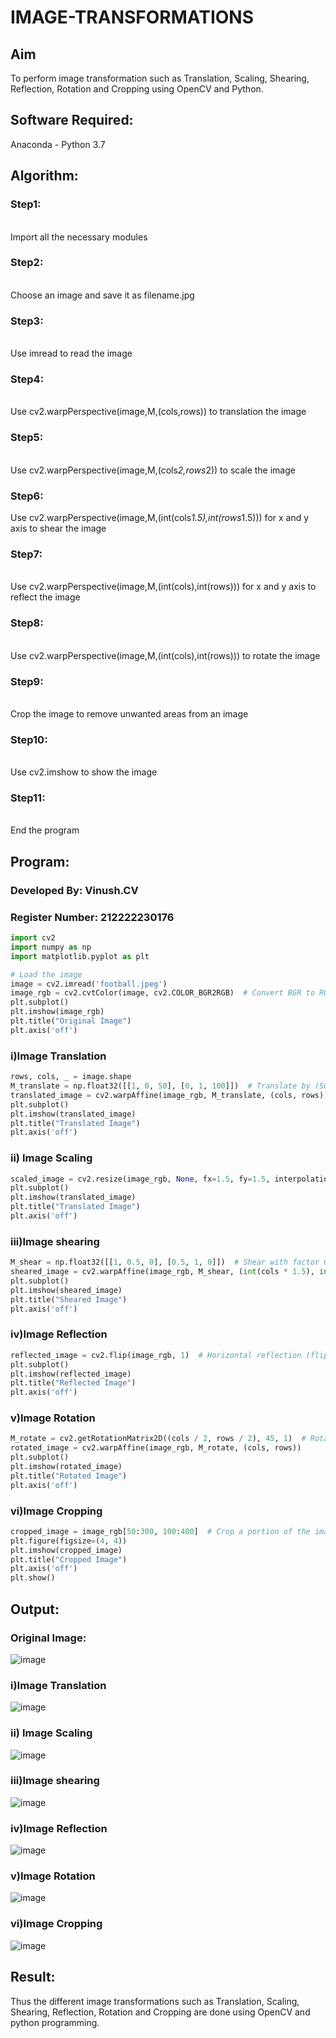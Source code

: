 # IMAGE-TRANSFORMATIONS


## Aim
To perform image transformation such as Translation, Scaling, Shearing, Reflection, Rotation and Cropping using OpenCV and Python.

## Software Required:
Anaconda - Python 3.7

## Algorithm:
### Step1:
<br>Import all the necessary modules

### Step2:
<br>Choose an image and save it as filename.jpg

### Step3:
<br>Use imread to read the image

### Step4:
<br>Use cv2.warpPerspective(image,M,(cols,rows)) to translation the image

### Step5:
<br>Use cv2.warpPerspective(image,M,(cols*2,rows*2)) to scale the image
### Step6:
Use cv2.warpPerspective(image,M,(int(cols*1.5),int(rows*1.5))) for x and y axis to shear the image

### Step7:
<br>Use cv2.warpPerspective(image,M,(int(cols),int(rows))) for x and y axis to reflect the image
### Step8:
<br>Use cv2.warpPerspective(image,M,(int(cols),int(rows))) to rotate the image
### Step9:
<br>Crop the image to remove unwanted areas from an image
### Step10:

<br>Use cv2.imshow to show the image
### Step11:
<br>End the program
## Program:

### Developed By: Vinush.CV
### Register Number: 212222230176
```python
import cv2
import numpy as np
import matplotlib.pyplot as plt

# Load the image
image = cv2.imread('football.jpeg')
image_rgb = cv2.cvtColor(image, cv2.COLOR_BGR2RGB)  # Convert BGR to RGB for Matplotlib
plt.subplot()
plt.imshow(image_rgb)
plt.title("Original Image")
plt.axis('off')
```



### i)Image Translation
```python
rows, cols, _ = image.shape
M_translate = np.float32([[1, 0, 50], [0, 1, 100]])  # Translate by (50, 100) pixels
translated_image = cv2.warpAffine(image_rgb, M_translate, (cols, rows))
plt.subplot()
plt.imshow(translated_image)
plt.title("Translated Image")
plt.axis('off')
```
### ii) Image Scaling
```python
scaled_image = cv2.resize(image_rgb, None, fx=1.5, fy=1.5, interpolation=cv2.INTER_LINEAR)  # Scale by 1.5x
plt.subplot()
plt.imshow(translated_image)
plt.title("Translated Image")
plt.axis('off')
```
### iii)Image shearing
```python
M_shear = np.float32([[1, 0.5, 0], [0.5, 1, 0]])  # Shear with factor 0.5
sheared_image = cv2.warpAffine(image_rgb, M_shear, (int(cols * 1.5), int(rows * 1.5)))
plt.subplot()
plt.imshow(sheared_image)
plt.title("Sheared Image")
plt.axis('off')
```
### iv)Image Reflection
```python
reflected_image = cv2.flip(image_rgb, 1)  # Horizontal reflection (flip along y-axis)
plt.subplot()
plt.imshow(reflected_image)
plt.title("Reflected Image")
plt.axis('off')
```

### v)Image Rotation
```python
M_rotate = cv2.getRotationMatrix2D((cols / 2, rows / 2), 45, 1)  # Rotate by 45 degrees
rotated_image = cv2.warpAffine(image_rgb, M_rotate, (cols, rows))
plt.subplot()
plt.imshow(rotated_image)
plt.title("Rotated Image")
plt.axis('off')
```


### vi)Image Cropping
```python
cropped_image = image_rgb[50:300, 100:400]  # Crop a portion of the image
plt.figure(figsize=(4, 4))
plt.imshow(cropped_image)
plt.title("Cropped Image")
plt.axis('off')
plt.show()
```
## Output:

### Original Image:

![image](https://github.com/user-attachments/assets/0756db2e-d8e3-48ad-876b-8af9caed43e6)

### i)Image Translation

![image](https://github.com/user-attachments/assets/4ef15972-8c35-41e2-b8bb-2347b51114de)

### ii) Image Scaling

![image](https://github.com/user-attachments/assets/d15362a7-d021-4ecc-8e10-11b9596f4b96)



### iii)Image shearing

![image](https://github.com/user-attachments/assets/35bb3c77-5b42-4def-a375-4f62317543df)



### iv)Image Reflection


![image](https://github.com/user-attachments/assets/69322202-5411-4cf3-9a81-60678398dac0)




### v)Image Rotation

![image](https://github.com/user-attachments/assets/2fc7256f-ffd8-48d4-8482-20bdd92e44e4)




### vi)Image Cropping


![image](https://github.com/user-attachments/assets/54ae65ee-5b99-4a38-9915-a3a48e479d02)





## Result: 

Thus the different image transformations such as Translation, Scaling, Shearing, Reflection, Rotation and Cropping are done using OpenCV and python programming.
